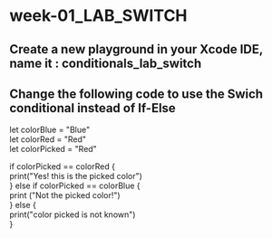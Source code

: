 # week-01_LAB_SWITCH


## Create a new playground in your Xcode IDE, name it : conditionals_lab_switch
## Change the following code to use the Swich conditional instead of If-Else

 let colorBlue  = "Blue"  
 let colorRed = "Red"  
 let colorPicked = "Red"  
 
 if  colorPicked == colorRed {   
     print("Yes! this is the picked color")  
 } else if colorPicked == colorBlue   {  
     print ("Not the picked color!")  
 } else {  
     print("color picked is not known")  
 }  
